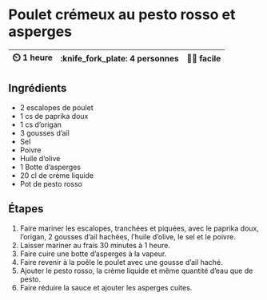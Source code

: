 # Poulet crémeux au pesto rosso et asperges

| :timer_clock: 1 heure | :knife_fork_plate: 4 personnes | :cook: facile |
| :-------------------: | :----------------------------: | :-----------: |

## Ingrédients

- 2 escalopes de poulet
- 1 cs de paprika doux
- 1 cs d’origan
- 3 gousses d’ail
- Sel
- Poivre
- Huile d’olive
- 1 Botte d’asperges
- 20 cl de crème liquide
- Pot de pesto rosso

## Étapes

1. Faire mariner les escalopes, tranchées et piquées, avec le paprika doux,
   l’origan, 2 gousses d’ail hachées, l’huile d’olive, le sel et le poivre.
2. Laisser mariner au frais 30 minutes à 1 heure.
3. Faire cuire une botte d’asperges à la vapeur.
4. Faire revenir à la poêle le poulet avec une gousse d’ail haché.
5. Ajouter le pesto rosso, la crème liquide et même quantité d’eau que de pesto.
6. Faire réduire la sauce et ajouter les asperges cuites.
